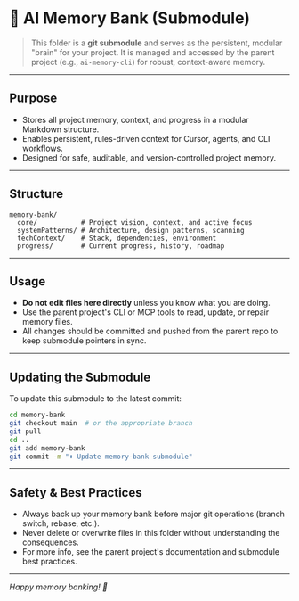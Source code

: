 # 🧠 AI Memory Bank (Submodule)

> This folder is a **git submodule** and serves as the persistent, modular "brain" for your project. It is managed and accessed by the parent project (e.g., `ai-memory-cli`) for robust, context-aware memory.

---

## Purpose
- Stores all project memory, context, and progress in a modular Markdown structure.
- Enables persistent, rules-driven context for Cursor, agents, and CLI workflows.
- Designed for safe, auditable, and version-controlled project memory.

---

## Structure
```
memory-bank/
  core/           # Project vision, context, and active focus
  systemPatterns/ # Architecture, design patterns, scanning
  techContext/    # Stack, dependencies, environment
  progress/       # Current progress, history, roadmap
```

---

## Usage
- **Do not edit files here directly** unless you know what you are doing.
- Use the parent project's CLI or MCP tools to read, update, or repair memory files.
- All changes should be committed and pushed from the parent repo to keep submodule pointers in sync.

---

## Updating the Submodule
To update this submodule to the latest commit:
```sh
cd memory-bank
git checkout main  # or the appropriate branch
git pull
cd ..
git add memory-bank
git commit -m "⬆️ Update memory-bank submodule"
```

---

## Safety & Best Practices
- Always back up your memory bank before major git operations (branch switch, rebase, etc.).
- Never delete or overwrite files in this folder without understanding the consequences.
- For more info, see the parent project's documentation and submodule best practices.

---

*Happy memory banking! 🐹*
